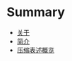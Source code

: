 # Summary

* [关于](README.md)
* [简介](intro.md)
* [压缩表述概览](/compressed-representation-overview.md)



